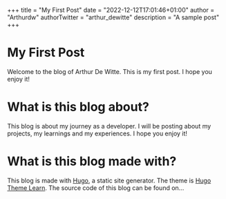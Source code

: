+++
title = "My First Post"
date = "2022-12-12T17:01:46+01:00"
author = "Arthurdw"
authorTwitter = "arthur_dewitte"
description = "A sample post"
+++

# My First Post
Welcome to the blog of Arthur De Witte. This is my first post. I hope you enjoy it!

# What is this blog about?
This blog is about my journey as a developer. I will be posting about my projects, my learnings and my experiences. I hope you enjoy it!

# What is this blog made with?
This blog is made with [Hugo](https://gohugo.io/), a static site generator. The theme is [Hugo Theme Learn](https://themes.gohugo.io/hugo-theme-learn/). The source code of this blog can be found on...
